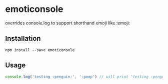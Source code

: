# emoticonsole

overrides console.log to support shorthand emoji like :emoji:

## Installation

`npm install --save emoticonsole`

## Usage
```javascript
console.log('testing :penguin:', ':poop') // will print 'testing :penguin: :poop:'
```
